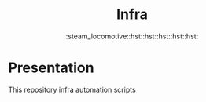 <h1 align="center">Infra</h1>
<div align="center">
  :steam_locomotive::hst::hst::hst::hst::hst:
</div>

# Presentation 



This repository
infra automation scripts
